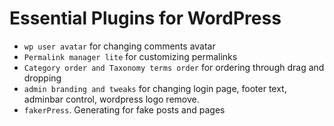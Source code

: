 ---
---


# Essential Plugins for WordPress


* `wp user avatar` for changing comments avatar
* `Permalink manager lite` for customizing permalinks
* `Category order and Taxonomy terms order`  for ordering through drag and dropping
* `admin branding and tweaks`  for changing login page, footer text, adminbar control, wordpress logo remove.
* `fakerPress`. Generating for fake posts and pages
